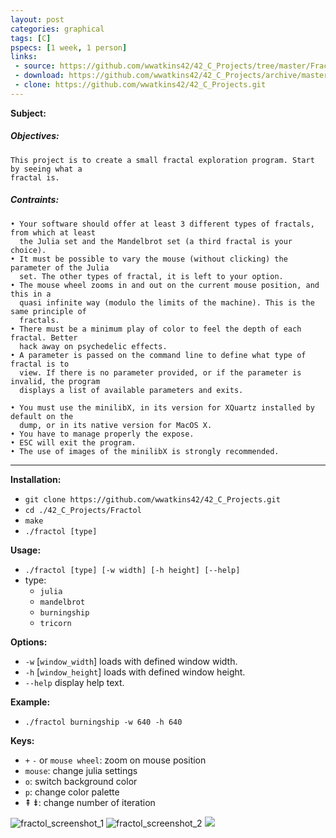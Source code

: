 ```yaml
---
layout: post
categories: graphical
tags: [C]
pspecs: [1 week, 1 person]
links:
 - source: https://github.com/wwatkins42/42_C_Projects/tree/master/Fractol
 - download: https://github.com/wwatkins42/42_C_Projects/archive/master.zip
 - clone: https://github.com/wwatkins42/42_C_Projects.git
---
```


__Subject:__
##### Objectives:
```
This project is to create a small fractal exploration program. Start by seeing what a
fractal is.
```
##### Contraints:
```
• Your software should offer at least 3 different types of fractals, from which at least
  the Julia set and the Mandelbrot set (a third fractal is your choice).
• It must be possible to vary the mouse (without clicking) the parameter of the Julia
  set. The other types of fractal, it is left to your option.
• The mouse wheel zooms in and out on the current mouse position, and this in a
  quasi infinite way (modulo the limits of the machine). This is the same principle of
  fractals.
• There must be a minimum play of color to feel the depth of each fractal. Better
  hack away on psychedelic effects.
• A parameter is passed on the command line to define what type of fractal is to
  view. If there is no parameter provided, or if the parameter is invalid, the program
  displays a list of available parameters and exits.

• You must use the minilibX, in its version for XQuartz installed by default on the
  dump, or in its native version for MacOS X.
• You have to manage properly the expose.
• ESC will exit the program.
• The use of images of the minilibX is strongly recommended.
```
---
__Installation:__

* `git clone https://github.com/wwatkins42/42_C_Projects.git`
* `cd ./42_C_Projects/Fractol`
* `make`
* `./fractol [type]`

**Usage:**
* `./fractol [type] [-w width] [-h height] [--help]`
* type: 
  * `julia`
  * `mandelbrot`
  * `burningship`
  * `tricorn`

**Options:**
* `-w` [`window_width`] loads with defined window width.
* `-h` [`window_height`]  loads with defined window height.
* `--help`  display help text.

**Example:**
* `./fractol burningship -w 640 -h 640`

**Keys:**
* `+` `-` or `mouse wheel`: zoom on mouse position
* `mouse`: change julia settings
* `o`: switch background color
* `p`: change color palette
* &#8670; &#8671;: change number of iteration

![fractol_screenshot_1](https://cdn.rawgit.com/wwatkins42/42_C_Projects/master/screenshots/screenshot_fractol_1.png "fractol")
![fractol_screenshot_2](https://cdn.rawgit.com/wwatkins42/42_C_Projects/master/screenshots/screenshot_fractol_2.png "fractol")
![](https://cdn.rawgit.com/wwatkins42/wwatkins42.github.io/20aa719c/images/fractol_demo.gif)

